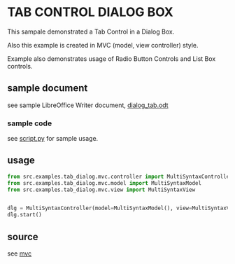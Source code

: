 # TAB CONTROL DIALOG BOX

This sampale demonstrated a Tab Control in a Dialog Box.

Also this example is created in MVC (model, view controller) style.

Example also demonstrates usage of Radio Button Controls and List Box controls.

## sample document

see sample LibreOffice Writer document, [dialog_tab.odt](dialog_tab.odt)

### sample code

see [script.py](script.py) for sample usage.

## usage

```python
from src.examples.tab_dialog.mvc.controller import MultiSyntaxController
from src.examples.tab_dialog.mvc.model import MultiSyntaxModel
from src.examples.tab_dialog.mvc.view import MultiSyntaxView


dlg = MultiSyntaxController(model=MultiSyntaxModel(), view=MultiSyntaxView())
dlg.start()

```

## source

see [mvc](mvc)
